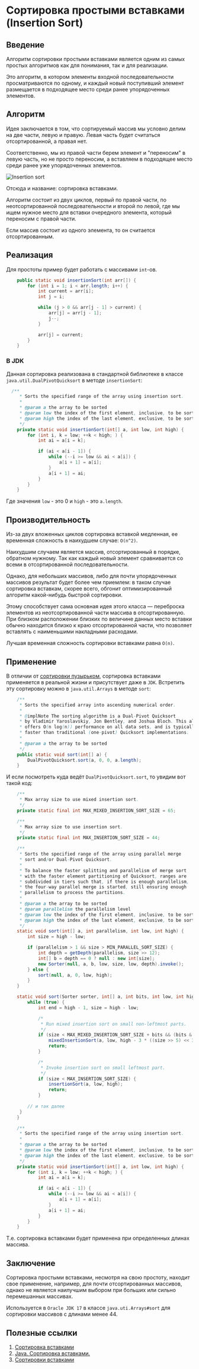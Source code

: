 # Сортировка простыми вставками (Insertion Sort)

## Введение

Алгоритм сортировки простыми вставками является одним из самых простых алгоритмов как для понимания, так и для реализации.

Это алгоритм, в котором элементы входной последовательности просматриваются по одному, и каждый новый поступивший элемент размещается в подходящее место среди ранее упорядоченных элементов.

## Алгоритм

Идея заключается в том, что сортируемый массив мы условно делим на две части, левую и правую.
Левая часть будет считаться отсортированной, а правая нет.

Соответственно, мы из правой части берем элемент и "переносим" в левую часть, но не просто переносим, а вставляем в подходящее место среди ранее уже упорядоченных элементов.

![Insertion sort](../../images/algorithms/sorting/insertion/insertion_sort.gif)

Отсюда и название: сортировка вставками.

Алгоритм состоит из двух циклов, первый по правой части, по неотсортированной последовательности и второй по левой, где мы ищем нужное место для вставки очередного элемента, который переносим с правой части.

Если массив состоит из одного элемента, то он считается отсортированным.

## Реализация

Для простоты пример будет работать с массивами `int`-ов.

```java
    public static void insertionSort(int arr[]) {
        for (int i = 1; i < arr.length; i++) {
            int current = arr[i];
            int j = i;

            while (j > 0 && arr[j - 1] > current) {
                arr[j] = arr[j - 1];
                j--;
            }

            arr[j] = current; 
        }
    }
```

### В JDK

Данная сортировка реализована в стандартной библиотеке в классе `java.util.DualPivotQuicksort` в методе `insertionSort`:

```java
  /**
     * Sorts the specified range of the array using insertion sort.
     *
     * @param a the array to be sorted
     * @param low the index of the first element, inclusive, to be sorted
     * @param high the index of the last element, exclusive, to be sorted
     */
    private static void insertionSort(int[] a, int low, int high) {
        for (int i, k = low; ++k < high; ) {
            int ai = a[i = k];

            if (ai < a[i - 1]) {
                while (--i >= low && ai < a[i]) {
                    a[i + 1] = a[i];
                }
                a[i + 1] = ai;
            }
        }
    }
```

Где значения `low` - это 0 и `high` - это `a.length`.

## Производительность

Из-за двух вложенных циклов сортировка вставкой медленная, ее временная сложность в наихудшем случае: `О(n^2)`.

Наихудшим случаем является массив, отсортированный в порядке, обратном нужному. Так как каждый новый элемент сравнивается со всеми в отсортированной последовательности.

Однако, для небольших массивов, либо для почти упорядоченных массивов результат будет более чем приемлем: в таком случае сортировка вставкам, скорее всего, обгонит оптимизированный алгоритм какой-нибудь быстрой сортировки.

Этому способствует сама основная идея этого класса — переброска элементов из неотсортированной части массива в отсортированную. При близком расположении близких по величине данных место вставки обычно находится близко к краю отсортированной части, что позволяет вставлять с наименьшими накладными расходами.

Лучшая временная сложность сортировки вставками равна `O(n)`.

## Применение

В отличии от [сортировки пузырьком](./bubble.md), сортировка вставками применяется в реальной жизни и присутствует даже в `JDK`.
Встретить эту сортировку можно в `java.util.Arrays` в методе `sort`:

```java
    /**
     * Sorts the specified array into ascending numerical order.
     *
     * @implNote The sorting algorithm is a Dual-Pivot Quicksort
     * by Vladimir Yaroslavskiy, Jon Bentley, and Joshua Bloch. This algorithm
     * offers O(n log(n)) performance on all data sets, and is typically
     * faster than traditional (one-pivot) Quicksort implementations.
     *
     * @param a the array to be sorted
     */
    public static void sort(int[] a) {
        DualPivotQuicksort.sort(a, 0, 0, a.length);
    }
```

И если посмотреть куда ведёт `DualPivotQuicksort.sort`, то увидим вот такой код:

```java
    /**
     * Max array size to use mixed insertion sort.
     */
    private static final int MAX_MIXED_INSERTION_SORT_SIZE = 65;

    /**
     * Max array size to use insertion sort.
     */
    private static final int MAX_INSERTION_SORT_SIZE = 44;

    /**
     * Sorts the specified range of the array using parallel merge
     * sort and/or Dual-Pivot Quicksort.
     *
     * To balance the faster splitting and parallelism of merge sort
     * with the faster element partitioning of Quicksort, ranges are
     * subdivided in tiers such that, if there is enough parallelism,
     * the four-way parallel merge is started, still ensuring enough
     * parallelism to process the partitions.
     *
     * @param a the array to be sorted
     * @param parallelism the parallelism level
     * @param low the index of the first element, inclusive, to be sorted
     * @param high the index of the last element, exclusive, to be sorted
     */
    static void sort(int[] a, int parallelism, int low, int high) {
        int size = high - low;

        if (parallelism > 1 && size > MIN_PARALLEL_SORT_SIZE) {
            int depth = getDepth(parallelism, size >> 12);
            int[] b = depth == 0 ? null : new int[size];
            new Sorter(null, a, b, low, size, low, depth).invoke();
        } else {
            sort(null, a, 0, low, high);
        }
    }

    static void sort(Sorter sorter, int[] a, int bits, int low, int high) {
        while (true) {
            int end = high - 1, size = high - low;

            /*
             * Run mixed insertion sort on small non-leftmost parts.
             */
            if (size < MAX_MIXED_INSERTION_SORT_SIZE + bits && (bits & 1) > 0) {
                mixedInsertionSort(a, low, high - 3 * ((size >> 5) << 3), high);
                return;
            }

            /*
             * Invoke insertion sort on small leftmost part.
             */
            if (size < MAX_INSERTION_SORT_SIZE) {
                insertionSort(a, low, high);
                return;
            }
            
        // и так далее
     }
    }

    /**
     * Sorts the specified range of the array using insertion sort.
     *
     * @param a the array to be sorted
     * @param low the index of the first element, inclusive, to be sorted
     * @param high the index of the last element, exclusive, to be sorted
     */
    private static void insertionSort(int[] a, int low, int high) {
        for (int i, k = low; ++k < high; ) {
            int ai = a[i = k];

            if (ai < a[i - 1]) {
                while (--i >= low && ai < a[i]) {
                    a[i + 1] = a[i];
                }
                a[i + 1] = ai;
            }
        }
    }
```

Т.е. сортировка вставками будет применена при определенных длинах массива.

## Заключение

Сортировка простыми вставками, несмотря на свою простоту, находит свое применение, например, для почти отсортированных массивов, однако не является наилучшим выбором при больших или сильно перемешанных массивах.

Используется в `Oracle JDK 17` в классе `java.uti.Arrays#sort` для сортировки массивов с длинами менее 44.

## Полезные ссылки

1. [Сортировка вставками](https://ru.wikipedia.org/wiki/%D0%A1%D0%BE%D1%80%D1%82%D0%B8%D1%80%D0%BE%D0%B2%D0%BA%D0%B0_%D0%B2%D1%81%D1%82%D0%B0%D0%B2%D0%BA%D0%B0%D0%BC%D0%B8)
2. [Java. Сортировка вставками.](https://www.youtube.com/watch?v=jywoZ2XaQoM)
3. [Сортировки вставками](https://habr.com/ru/post/415935/)
